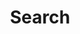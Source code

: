 ---
title: "Search"         # in any language you want
layout: "search"        # is necessary
# url: "/archive"
# description: "Description for Search"
summary: "search"
---